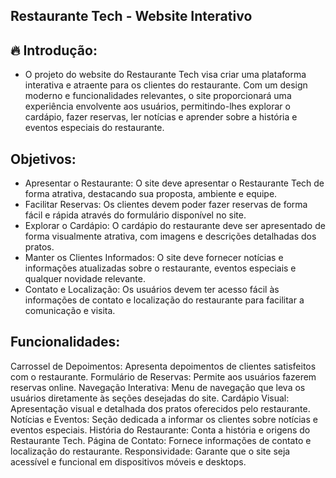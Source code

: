 ## Restaurante Tech - Website Interativo

## 🔥 Introdução:

- O projeto do website do Restaurante Tech visa criar uma plataforma interativa e atraente para os clientes do restaurante. Com um design moderno e funcionalidades relevantes, o site proporcionará uma experiência envolvente aos usuários, permitindo-lhes explorar o cardápio, fazer reservas, ler notícias e aprender sobre a história e eventos especiais do restaurante.

## Objetivos:

- Apresentar o Restaurante: O site deve apresentar o Restaurante Tech de forma atrativa, destacando sua proposta, ambiente e equipe.
- Facilitar Reservas: Os clientes devem poder fazer reservas de forma fácil e rápida através do formulário disponível no site.
- Explorar o Cardápio: O cardápio do restaurante deve ser apresentado de forma visualmente atrativa, com imagens e descrições detalhadas dos pratos.
- Manter os Clientes Informados: O site deve fornecer notícias e informações atualizadas sobre o restaurante, eventos especiais e qualquer novidade relevante.
- Contato e Localização: Os usuários devem ter acesso fácil às informações de contato e localização do restaurante para facilitar a comunicação e visita.
  
## Funcionalidades:

Carrossel de Depoimentos: Apresenta depoimentos de clientes satisfeitos com o restaurante.
Formulário de Reservas: Permite aos usuários fazerem reservas online.
Navegação Interativa: Menu de navegação que leva os usuários diretamente às seções desejadas do site.
Cardápio Visual: Apresentação visual e detalhada dos pratos oferecidos pelo restaurante.
Notícias e Eventos: Seção dedicada a informar os clientes sobre notícias e eventos especiais.
História do Restaurante: Conta a história e origens do Restaurante Tech.
Página de Contato: Fornece informações de contato e localização do restaurante.
Responsividade: Garante que o site seja acessível e funcional em dispositivos móveis e desktops.
